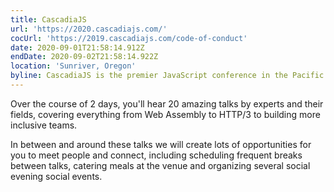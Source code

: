 ```yaml
---
title: CascadiaJS
url: 'https://2020.cascadiajs.com/'
cocUrl: 'https://2019.cascadiajs.com/code-of-conduct'
date: 2020-09-01T21:58:14.912Z
endDate: 2020-09-02T21:58:14.922Z
location: 'Sunriver, Oregon'
byline: CascadiaJS is the premier JavaScript conference in the Pacific Northwest.
---
```

Over the course of 2 days, you'll hear 20 amazing talks by experts and their fields, covering everything from Web Assembly to HTTP/3 to building more inclusive teams.

In between and around these talks we will create lots of opportunities for you to meet people and connect, including scheduling frequent breaks between talks, catering meals at the venue and organizing several social evening social events.
